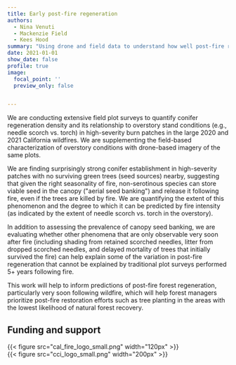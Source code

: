 ```yaml
---
title: Early post-fire regeneration
authors:
  - Nina Venuti
  - Mackenzie Field
  - Kees Hood
summary: "Using drone and field data to understand how well post-fire regeneration is explained by very early (1-2 years post-fire) canopy conditions"
date: 2021-01-01
show_date: false
profile: true
image:
  focal_point: ''
  preview_only: false


---
```


We are conducting extensive field plot surveys to quantify conifer regeneration density and its relationship to overstory stand conditions (e.g., needle scorch vs. torch) in high-severity burn patches in the large 2020 and 2021 California wildfires. We are supplementing the field-based characterization of overstory conditions with drone-based imagery of the same plots.

We are finding surprisingly strong conifer establishment in high-severity patches with no surviving green trees (seed sources) nearby, suggesting that given the right seasonality of fire, non-serotinous species can store viable seed in the canopy ("aerial seed banking") and release it following fire, even if the trees are killed by fire. We are quantifying the extent of this phenomenon and the degree to which it can be predicted by fire intensity (as indicated by the extent of needle scorch vs. torch in the overstory).

In addition to assessing the prevalence of canopy seed banking, we are evaluating whether other phenomena that are only observable very soon after fire (including shading from retained scorched needles, litter from dropped scorched needles, and delayed mortality of trees that initially survived the fire) can help explain some of the variation in post-fire regeneration that cannot be explained by traditional plot surveys performed 5+ years following fire.

This work will help to inform predictions of post-fire forest regeneration, particularly very soon following wildfire, which will help forest managers prioritize post-fire restoration efforts such as tree planting in the areas with the lowest likelihood of natural forest recovery.

## Funding and support

<div class="container text-center align-content-middle">
  <div class="row">
    <div class="col-sm">
{{< figure src="cal_fire_logo_small.png" width="120px" >}}
    </div>
    <div class="col-sm">
{{< figure src="cci_logo_small.png" width="200px" >}}
    </div>
  </div>

</div>